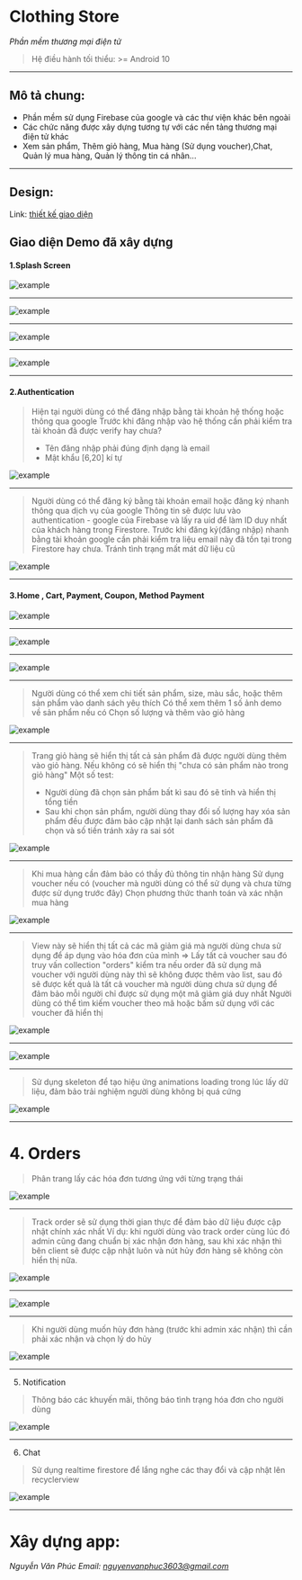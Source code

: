 # Clothing Store
*Phần mềm thương mại điện tử*
>Hệ điều hành tối thiểu: >= Android 10

---

## Mô tả chung:
- Phần mềm sử dụng Firebase của google và các thư viện khác bên ngoài
- Các chức năng được xây dựng tương tự với các nền tảng thương mại điện tử khác
- Xem sản phẩm, Thêm giỏ hàng, Mua hàng (Sử dụng voucher),Chat, Quản lý mua hàng, Quản lý thông tin cá nhân...

---

## Design: 
Link: [thiết kế giao diện](https://www.figma.com/file/aCTPI43xRXgEkn1yYFiOiM/Clothing-Store-App%2FFashion-E-Commerce-App-%7C-App%C2%A0UI%C2%A0Kit-(Community)?type=design&node-id=0-1&mode=design)

## Giao diện Demo đã xây dựng

#### 1.Splash Screen

![example](ImageDemo/Splash1.jpg)

---

![example](ImageDemo/Splash2.jpg)

***

![example](ImageDemo/Splash3.jpg)

***

![example](ImageDemo/Splash4.jpg)

***

#### 2.Authentication

>Hiện tại người dùng có thể đăng nhập bằng tài khoản hệ thống hoặc thông qua google
>Trước khi đăng nhập vào hệ thống cần phải kiểm tra tài khoản đã được verify hay chưa?
>- Tên đăng nhập phải đúng định dạng là email
>- Mật khẩu [6,20] kí tự

![example](ImageDemo/login.jpg)

***

>Người dùng có thể đăng ký bằng tài khoản email hoặc đăng ký nhanh thông qua dịch vụ của google
>Thông tin sẽ được lưu vào authentication - google của Firebase và lấy ra uid để làm ID duy nhất của khách hàng trong Firestore.
>Trước khi đăng ký(đăng nhập) nhanh bằng tài khoản google cần phải kiểm tra liệu email này đã tồn tại trong Firestore hay chưa. Tránh tình trạng mất mát dữ liệu cũ

![example](ImageDemo/register.jpg)

***
#### 3.Home , Cart, Payment, Coupon, Method Payment

![example](ImageDemo/home1.jpg)

***

![example](ImageDemo/home2.jpg)

***

![example](ImageDemo/request_allow_notification.jpg)

***

>Người dùng có thể xem chi tiết sản phẩm, size, màu sắc, hoặc thêm sản phẩm vào danh sách yêu thích
>Có thể xem thêm 1 số ảnh demo về sản phẩm nếu có
>Chọn số lượng và thêm vào giỏ hàng

![example](ImageDemo/product_details.jpg)

***
>Trang giỏ hàng sẽ hiển thị tất cả sản phẩm đã được người dùng thêm vào giỏ hàng. Nếu không có sẽ hiển thị "chưa có sản phẩm nào trong giỏ hàng"
> Một số test:
>- Người dùng đã chọn sản phẩm bất kì sau đó sẽ tính và hiển thị tổng tiền
>- Sau khi chọn sản phẩm, người dùng thay đổi số lượng hay xóa sản phẩm đều được đảm bảo cập nhật lại danh sách sản phẩm đã chọn và số tiền tránh xảy ra sai sót  

![example](ImageDemo/cart.jpg)

***
>Khi mua hàng cần đảm bảo có thầy đủ thông tin nhận hàng
>Sử dụng voucher nếu có (voucher mà người dùng có thể sử dụng và chưa từng được sử dụng trước đây)
>Chọn phương thức thanh toán và xác nhận mua hàng


![example](ImageDemo/payment.jpg)

***
>View này sẽ hiển thị tất cả các mã giảm giá mà người dùng chưa sử dụng để áp dụng vào hóa đơn của mình
>=> Lấy tất cả voucher sau đó truy vấn collection "orders" kiểm tra nếu order đã sử dụng mã voucher với người dùng này thì sẽ không được thêm vào list, sau đó sẽ được kết quả là tất cả voucher mà người dùng chưa sử dụng để đảm bảo mỗi người chỉ được sử dụng một mã giảm giá duy nhất
>Người dùng có thể tìm kiếm voucher theo mã hoặc bấm sử dụng với các voucher đã hiển thị 

![example](ImageDemo/use_coupon.jpg)

***

![example](ImageDemo/select_method_payment.jpg)

***

>Sử dụng skeleton để tạo hiệu ứng animations loading trong lúc lấy dữ liệu, đảm bảo trải nghiệm người dùng không bị quá cứng

![example](ImageDemo/animation_loading_skeleton.jpg)

***

# 4. Orders

>Phân trang lấy các hóa đơn tương ứng với từng trạng thái

![example](ImageDemo/waiting_confirm.jpg)

***
>Track order sẽ sử dụng thời gian thực để đảm bảo dữ liệu được cập nhật chính xác nhất
>Ví dụ: khi người dùng vào track order cùng lúc đó admin cũng đang chuẩn bị xác nhận đơn hàng, sau khi xác nhận thì bên client sẽ được cập nhật luôn và nút hủy đơn hàng sẽ không còn hiển thị nữa.

![example](ImageDemo/order_detail1.jpg)

***

![example](ImageDemo/order_details2.jpg)

***

>Khi người dùng muốn hủy đơn hàng (trước khi admin xác nhận) thì cần phải xác nhận và chọn lý do hủy

![example](ImageDemo/confirm_cancelOrder.jpg)

***

5. Notification
>Thông báo các khuyến mãi, thông báo tình trạng hóa đơn cho người dùng

![example](ImageDemo/notification.jpg)

***

6. Chat
>Sử dụng realtime firestore để lắng nghe các thay đổi và cập nhật lên recyclerview

![example](ImageDemo/form_chat.jpg)

***

# Xây dựng app:
*Nguyễn Văn Phúc*
*Email: nguyenvanphuc3603@gmail.com*